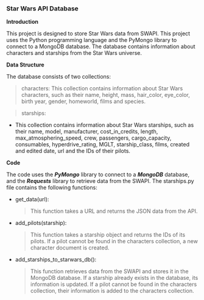 ### Star Wars API Database


**Introduction**

This project is designed to store Star Wars data from SWAPI. This project uses the Python programming language and the PyMongo library to connect to a MongoDB database. The database contains information about characters and starships from the Star Wars universe. 


**Data Structure**

The database consists of two collections:

> characters: 
This collection contains information about Star Wars characters, such as their name, height, mass, hair_color, eye_color, birth year, gender, homeworld, films and species.

> starships: 
- This collection contains information about Star Wars starships, such as their name, model, manufacturer, cost_in_credits, length, max_atmosphering_speed, crew, passengers, cargo_capacity, consumables, hyperdrive_rating, MGLT, starship_class, films, created and edited date, url and the IDs of their pilots.


**Code**

The code uses the ***PyMongo*** library to connect to a ***MongoDB*** database, and the ***Requests*** library to retrieve data from the SWAPI. The starships.py file contains the following functions:

- get_data(url): 
  > This function takes a URL and returns the JSON data from the API.

- add_pilots(starship): 
  > This function takes a starship object and returns the IDs of its pilots. If a pilot cannot be found in the characters collection, a new character document is created.

- add_starships_to_starwars_db(): 
  > This function retrieves data from the SWAPI and stores it in the MongoDB database. If a starship already exists in the database, its information is updated. If a pilot cannot be found in the characters collection, their information is added to the characters collection.
